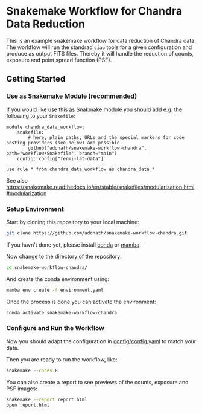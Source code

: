 # Snakemake Workflow for Chandra Data Reduction

This is an example snakemake workflow for data reduction of Chandra data. 
The workflow will run the standrad `ciao` tools for a given configuration
and produce as output FITS files. Thereby it will handle the reduction of
 counts, exposure and point spread function (PSF).

## Getting Started
### Use as Snakemake Module (recommended)

If you would like use this as Snakmake module you should add e.g. the following to your `Snakefile`:

```python3
module chandra_data_workflow:
    snakefile:
        # here, plain paths, URLs and the special markers for code hosting providers (see below) are possible.
        github("adonath/snakemake-workflow-chandra", path="workflow/Snakefile", branch="main")
    config: config["fermi-lat-data"]

use rule * from chandra_data_workflow as chandra_data_*
```

See also https://snakemake.readthedocs.io/en/stable/snakefiles/modularization.html#modularization

### Setup Environment 
Start by cloning this repository to your local machine:
```bash
git clone https://github.com/adonath/snakemake-workflow-chandra.git
```

If you havn't done yet, please install [conda](https://www.anaconda.com/products/distribution)
or [mamba](https://mamba.readthedocs.io/en/latest/installation.html).

Now change to the directory of the repository:
```bash
cd snakemake-workflow-chandra/
```

And create the conda environment using:
```bash
mamba env create -f environment.yaml
```

Once the process is done you can activate the environment:

```bash
conda activate snakemake-workflow-chandra
```

### Configure and Run the Workflow
Now you should adapt the configuration in [config/config.yaml](config/config.yaml)
to match your data. 

Then you are ready to run the workflow, like:
```bash
snakemake --cores 8
```

You can also create a report to see previews of the counts, exposure and PSF images:
```bash
snakemake --report report.html
open report.html
```
